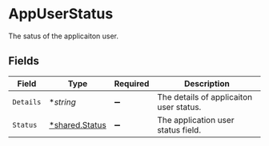 # AppUserStatus

The satus of the applicaiton user.


## Fields

| Field                                                  | Type                                                   | Required                                               | Description                                            |
| ------------------------------------------------------ | ------------------------------------------------------ | ------------------------------------------------------ | ------------------------------------------------------ |
| `Details`                                              | **string*                                              | :heavy_minus_sign:                                     | The details of applicaiton user status.                |
| `Status`                                               | [*shared.Status](../../../pkg/models/shared/status.md) | :heavy_minus_sign:                                     | The application user status field.                     |